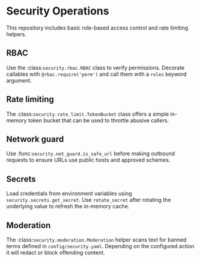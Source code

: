 # Security Operations

This repository includes basic role-based access control and rate limiting helpers.

## RBAC

Use the :class:`security.rbac.RBAC` class to verify permissions. Decorate callables with
``@rbac.require('perm')`` and call them with a ``roles`` keyword argument.

## Rate limiting

The :class:`security.rate_limit.TokenBucket` class offers a simple in-memory token bucket
that can be used to throttle abusive callers.

## Network guard

Use :func:`security.net_guard.is_safe_url` before making outbound requests to
ensure URLs use public hosts and approved schemes.

## Secrets

Load credentials from environment variables using
``security.secrets.get_secret``. Use ``rotate_secret`` after rotating the
underlying value to refresh the in-memory cache.

## Moderation

The :class:`security.moderation.Moderation` helper scans text for banned
terms defined in ``config/security.yaml``. Depending on the configured action it
will redact or block offending content.
